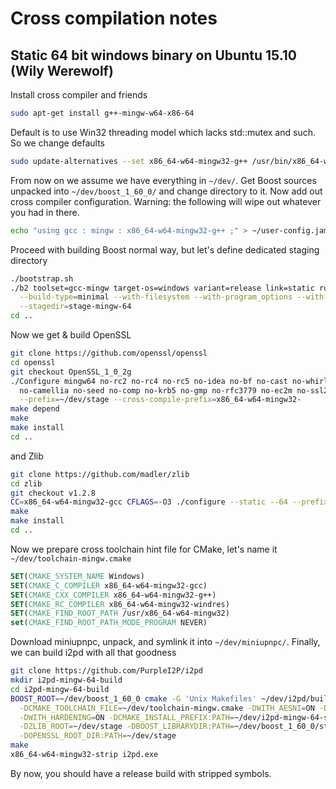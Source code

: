 Cross compilation notes
=======================

Static 64 bit windows binary on Ubuntu 15.10 (Wily Werewolf)
---------------------------------------------------------------------

Install cross compiler and friends
```sh
sudo apt-get install g++-mingw-w64-x86-64
```
Default is to use Win32 threading model which lacks std::mutex and such. So we change defaults
```sh
sudo update-alternatives --set x86_64-w64-mingw32-g++ /usr/bin/x86_64-w64-mingw32-g++-posix
```
From now on we assume we have everything in `~/dev/`. Get Boost sources unpacked into `~/dev/boost_1_60_0/`
and change directory to it.
Now add out cross compiler configuration. Warning: the following will wipe out whatever you had in there.
```sh
echo "using gcc : mingw : x86_64-w64-mingw32-g++ ;" > ~/user-config.jam
```
Proceed with building Boost normal way, but let's define dedicated staging directory
```sh
./bootstrap.sh
./b2 toolset=gcc-mingw target-os=windows variant=release link=static runtime-link=static address-model=64 \
  --build-type=minimal --with-filesystem --with-program_options --with-regex --with-date_time \
  --stagedir=stage-mingw-64
cd ..
```
Now we get & build OpenSSL
```sh
git clone https://github.com/openssl/openssl
cd openssl
git checkout OpenSSL_1_0_2g
./Configure mingw64 no-rc2 no-rc4 no-rc5 no-idea no-bf no-cast no-whirlpool no-md2 no-md4 no-ripemd no-mdc2 \
  no-camellia no-seed no-comp no-krb5 no-gmp no-rfc3779 no-ec2m no-ssl2 no-jpake no-srp no-sctp no-srtp \
  --prefix=~/dev/stage --cross-compile-prefix=x86_64-w64-mingw32-
make depend
make
make install
cd ..
```
and Zlib
```sh
git clone https://github.com/madler/zlib
cd zlib
git checkout v1.2.8
CC=x86_64-w64-mingw32-gcc CFLAGS=-O3 ./configure --static --64 --prefix=~/dev/stage
make
make install
cd ..
```
Now we prepare cross toolchain hint file for CMake, let's name it `~/dev/toolchain-mingw.cmake`
```cmake
SET(CMAKE_SYSTEM_NAME Windows)
SET(CMAKE_C_COMPILER x86_64-w64-mingw32-gcc)
SET(CMAKE_CXX_COMPILER x86_64-w64-mingw32-g++)
SET(CMAKE_RC_COMPILER x86_64-w64-mingw32-windres)
SET(CMAKE_FIND_ROOT_PATH /usr/x86_64-w64-mingw32)
set(CMAKE_FIND_ROOT_PATH_MODE_PROGRAM NEVER)
```
Download miniupnpc, unpack, and symlink it into `~/dev/miniupnpc/`.
Finally, we can build i2pd with all that goodness
```sh
git clone https://github.com/PurpleI2P/i2pd
mkdir i2pd-mingw-64-build
cd i2pd-mingw-64-build
BOOST_ROOT=~/dev/boost_1_60_0 cmake -G 'Unix Makefiles' ~/dev/i2pd/build -DBUILD_TYPE=Release \
  -DCMAKE_TOOLCHAIN_FILE=~/dev/toolchain-mingw.cmake -DWITH_AESNI=ON -DWITH_UPNP=ON -DWITH_STATIC=ON \
  -DWITH_HARDENING=ON -DCMAKE_INSTALL_PREFIX:PATH=~/dev/i2pd-mingw-64-static \
  -DZLIB_ROOT=~/dev/stage -DBOOST_LIBRARYDIR:PATH=~/dev/boost_1_60_0/stage-mingw-64/lib \
  -DOPENSSL_ROOT_DIR:PATH=~/dev/stage
make
x86_64-w64-mingw32-strip i2pd.exe
```
By now, you should have a release build with stripped symbols.
